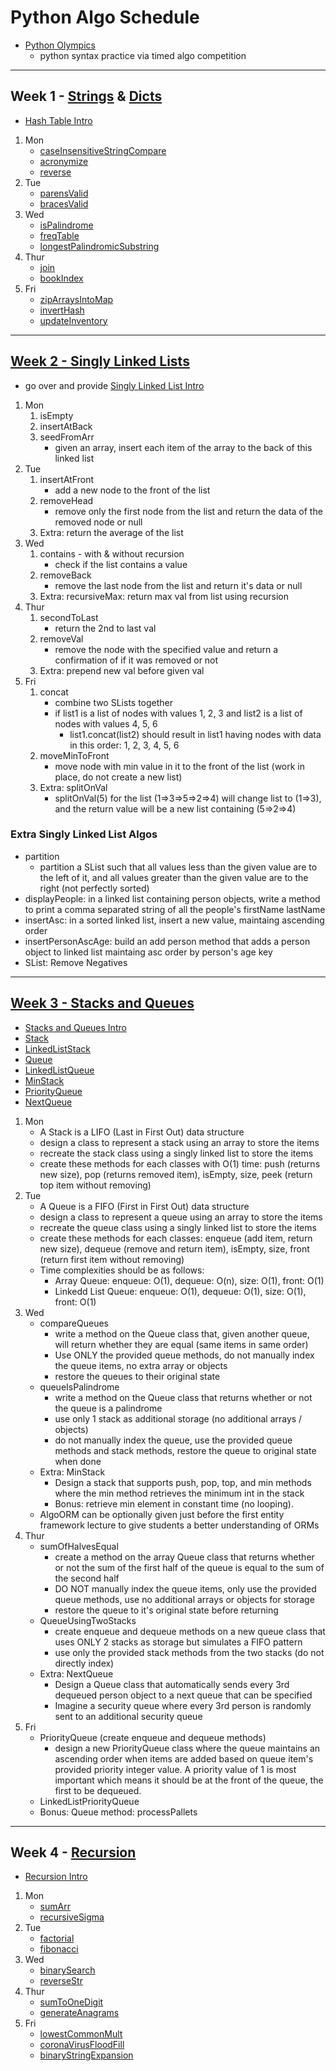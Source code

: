# Python Algo Schedule

- [Python Olympics](https://docs.google.com/presentation/d/1l8L_gnuIUrA5yZUfrYyMbzyI7hx9ksm2hwRlIjkXRzQ/edit?ts=5cf7ec65#slide=id.p)
  - python syntax practice via timed algo competition

---

## Week 1 - [Strings](../../strings) & [Dicts](../../objects)

- [Hash Table Intro](https://docs.google.com/document/d/1r_01EQDb5jGwPPDH0cVolo1L8FJZlHp9p2jd3nfW3TQ/edit?usp=sharing)

1. Mon
   - [caseInsensitiveStringCompare](../../strings/caseInsensitiveStringCompare.js)
   - [acronymize](../../strings/acronymize.js)
   - [reverse](../../strings/reverseString.js)
2. Tue
   - [parensValid](../../strings/parensValid.js)
   - [bracesValid](../../strings/bracesValid.js)
3. Wed
   - [isPalindrome](../../strings/isPalindrome.js)
   - [freqTable](../../objects/freqTable.js)
   - [longestPalindromicSubstring](../../strings/longestPalindromicSubstring.js)
4. Thur
   - [join](../../recreated_methods/Array/join.js)
   - [bookIndex](../../strings/bookIndex.js)
5. Fri
   - [zipArraysIntoMap](../../objects/zipArraysIntoMap.js)
   - [invertHash](../../objects/invertObj.js)
   - [updateInventory](../../objects/updateInventory.js)

---

## [Week 2 - Singly Linked Lists](../../data_structures/LinkedLists/SinglyLinkedList.js)

- go over and provide [Singly Linked List Intro](../../data_structures/LinkedLists/SinglyLinkedList.md)

1. Mon
   1. isEmpty
   2. insertAtBack
   3. seedFromArr
      - given an array, insert each item of the array to the back of this linked list
2. Tue
   1. insertAtFront
      - add a new node to the front of the list
   2. removeHead
      - remove only the first node from the list and return the data of the removed node or null
   3. Extra: return the average of the list
3. Wed
   1. contains - with & without recursion
      - check if the list contains a value
   2. removeBack
      - remove the last node from the list and return it's data or null
   3. Extra: recursiveMax: return max val from list using recursion
4. Thur
   1. secondToLast
      - return the 2nd to last val
   2. removeVal
      - remove the node with the specified value and return a confirmation of if it was removed or not
   3. Extra: prepend new val before given val
5. Fri
   1. concat
      - combine two SLists together
      - if list1 is a list of nodes with values 1, 2, 3 and list2 is a list of nodes with values 4, 5, 6
        - list1.concat(list2) should result in list1 having nodes with data in this order: 1, 2, 3, 4, 5, 6
   2. moveMinToFront
      - move node with min value in it to the front of the list (work in place, do not create a new list)
   3. Extra: splitOnVal
      - splitOnVal(5) for the list (1=>3=>5=>2=>4) will change list to (1=>3), and the return value will be a new list containing (5=>2=>4)

### Extra Singly Linked List Algos

- partition
  - partition a SList such that all values less than the given value are to the left of it, and all values greater than the given value are to the right (not perfectly sorted)
- displayPeople: in a linked list containing person objects, write a method to print a comma separated string of all the people's firstName lastName
- insertAsc: in a sorted linked list, insert a new value, maintaing ascending order
- insertPersonAscAge: build an add person method that adds a person object to linked list maintaing asc order by person's age key
- SList: Remove Negatives

---

## [Week 3 - Stacks and Queues](../../data_structures)

- [Stacks and Queues Intro](../../data_structures/Queues/StacksAndQueues.md)
- [Stack](../../data_structures/Stacks/Stack.js)
- [LinkedListStack](../../data_structures/Stacks/LinkedListStack.js)
- [Queue](../../data_structures/Queues/Queue.js)
- [LinkedListQueue](../../data_structures/Queues/LinkedListQueue.js)
- [MinStack](../../data_structures/Stacks/MinStack.js)
- [PriorityQueue](../../data_structures/Queues/PriorityQueue.js)
- [NextQueue](../../data_structures/Queues/NextQueue.js)

1. Mon
   - A Stack is a LIFO (Last in First Out) data structure
   - design a class to represent a stack using an array to store the items
   - recreate the stack class using a singly linked list to store the items
   - create these methods for each classes with O(1) time: push (returns new size), pop (returns removed item), isEmpty, size, peek (return top item without removing)
2. Tue
   - A Queue is a FIFO (First in First Out) data structure
   - design a class to represent a queue using an array to store the items
   - recreate the queue class using a singly linked list to store the items
   - create these methods for each classes: enqueue (add item, return new size), dequeue (remove and return item), isEmpty, size, front (return first item without removing)
   - Time complexities should be as follows:
     - Array Queue: enqueue: O(1), dequeue: O(n), size: O(1), front: O(1)
     - Linkedd List Queue: enqueue: O(1), dequeue: O(1), size: O(1), front: O(1)
3. Wed
   - compareQueues
     - write a method on the Queue class that, given another queue, will return whether they are equal (same items in same order)
     - Use ONLY the provided queue methods, do not manually index the queue items, no extra array or objects
     - restore the queues to their original state
   - queueIsPalindrome
     - write a method on the Queue class that returns whether or not the queue is a palindrome
     - use only 1 stack as additional storage (no additional arrays / objects)
     - do not manually index the queue, use the provided queue methods and stack methods, restore the queue to original state when done
   - Extra: MinStack
     - Design a stack that supports push, pop, top, and min methods where the min method retrieves the minimum int in the stack
     - Bonus: retrieve min element in constant time (no looping).
   - AlgoORM can be optionally given just before the first entity framework lecture to give students a better understanding of ORMs
4. Thur
   - sumOfHalvesEqual
     - create a method on the array Queue class that returns whether or not the sum of the first half of the queue is equal to the sum of the second half
     - DO NOT manually index the queue items, only use the provided queue methods, use no additional arrays or objects for storage
     - restore the queue to it's original state before returning
   - QueueUsingTwoStacks
     - create enqueue and dequeue methods on a new queue class that uses ONLY 2 stacks as storage but simulates a FIFO pattern
     - use only the provided stack methods from the two stacks (do not directly index)
   - Extra: NextQueue
     - Design a Queue class that automatically sends every 3rd dequeued person object to a next queue that can be specified
     - Imagine a security queue where every 3rd person is randomly sent to an additional security queue
5. Fri
   - PriorityQueue (create enqueue and dequeue methods)
     - design a new PriorityQueue class where the queue maintains an ascending order when items are added based on queue item's provided priority integer value. A priority value of 1 is most important which means it should be at the front of the queue, the first to be dequeued.
   - LinkedListPriorityQueue
   - Bonus: Queue method: processPallets

---

## Week 4 - [Recursion](../../recursion)

- [Recursion Intro](../../recursion/Recursion.md)

1. Mon
   - [sumArr](../../recursion/sumArr.js)
   - [recursiveSigma](../../recursion/recursiveSigma.js)
2. Tue
   - [factorial](../../recursion/factorial.js)
   - [fibonacci](../../recursion/fibonacci.js)
3. Wed
   - [binarySearch](../../recursion/binarySearch.js)
   - [reverseStr](../../recursion/reverseStr.js)
4. Thur
   - [sumToOneDigit](../../recursion/sumToOneDigit.js)
   - [generateAnagrams](../../recursion/generateAnagrams.js)
5. Fri
   - [lowestCommonMult](../../recursion/lowestCommonMult.js)
   - [coronaVirusFloodFill](../../recursion/coronaVirusFloodFill.js)
   - [binaryStringExpansion](../../recursion/binaryStringExpansion.js)
